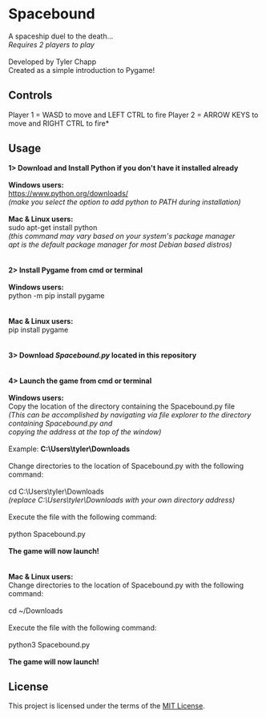 # Spacebound
A spaceship duel to the death...<br/>
*Requires 2 players to play*<br/>
<br/>
Developed by Tyler Chapp<br/>
Created as a simple introduction to Pygame!
## Controls
Player 1 = WASD to move and LEFT CTRL to fire
Player 2 = ARROW KEYS to move and RIGHT CTRL to fire*
## Usage
**1> Download and Install Python if you don't have it installed already**<br/>
<br/>
    **Windows users:**<br/>
        https://www.python.org/downloads/<br/>
        *(make you select the option to add python to PATH during installation)*
<br/>        
    **Mac & Linux users:**<br/>
        sudo apt-get install python<br/>
        *(this command may vary based on your system's package manager<br/> 
        apt is the default package manager for most Debian based distros)*<br/>
<br/>  
**2> Install Pygame from cmd or terminal**<br/>
<br/>
    **Windows users:**<br/>
        python -m pip install pygame<br/>
<br/>       
    **Mac & Linux users:**<br/>
        pip install pygame<br/>
<br/>    
**3> Download *Spacebound.py* located in this repository**<br/>
<br/>       
**4> Launch the game from cmd or terminal**<br/>
<br/>
    **Windows users:**<br/>
        Copy the location of the directory containing the Spacebound.py file<br/>
        *(This can be accomplished by navigating via file explorer to the directory containing Spacebound.py and<br/>
          copying the address at the top of the window)*<br/>
          <br/>
            Example: **C:\Users\tyler\Downloads**<br/>
            <br/>
            Change directories to the location of Spacebound.py with the following command:<br/>
            <br/>
cd C:\Users\tyler\Downloads <br/>
*(replace C:\Users\tyler\Downloads with your own directory address)*<br/>
<br/>
Execute the file with the following command:<br/>
<br/>
python Spacebound.py<br/>
<br/>
              **The game will now launch!**<br/>
<br/>            
    **Mac & Linux users:**<br/>
        Change directories to the location of Spacebound.py with the following command:<br/>
        <br/>
cd ~/Downloads<br/>
<br/>
Execute the file with the following command:<br/>
<br/>
python3 Spacebound.py<br/>
<br/>
                **The game will now launch!**
## License         
This project is licensed under the terms of the [MIT License](https://choosealicense.com/licenses/mit/).
